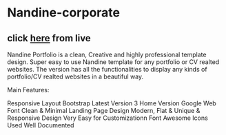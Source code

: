 # Nandine-corporate 
## click <a href="https://peyas4854.github.io/Nandine-corporate/">here</a> from  live
Nandine Portfolio is a clean, Creative and highly professional template design. Super easy to use Nandine template for any portfolio or CV realted websites. The version has all the functionalities to display any kinds of portfolio/CV realted websites in a beautiful way.


Main Features:


Responsive Layout
Bootstrap Latest Version
3 Home Version
Google Web Font
Clean & Minimal Landing Page Design
Modern, Flat & Unique & Responsive Design
Very Easy for Customizationn
Font Awesome Icons Used
Well Documented

